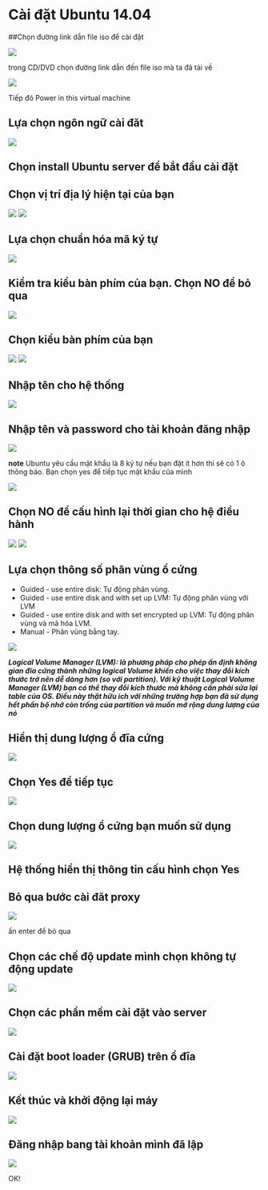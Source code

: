 # Cài đặt Ubuntu 14.04
##Chọn đường link dẫn file iso để cài đặt 

<img src ="http://i.imgur.com/o8hWIn8.png">

trong CD/DVD chọn đường link dẫn đến file iso mà ta đã tải về 

<img src="http://i.imgur.com/r8NhUFK.png">

Tiếp đó Power in this virtual machine

## Lựa chọn ngôn ngữ cài đăt

<img src="http://i.imgur.com/W8O3RUd.png">

## Chọn install Ubuntu server để bắt đầu cài đặt 
## Chọn vị trí địa lý hiện tại của bạn 

<img src="http://i.imgur.com/DON9Dwj.png">

<img src="http://i.imgur.com/HKZ3j0I.png">

## Lựa chọn chuẩn hóa mã ký tự 

<img src="http://i.imgur.com/YL6bZ9h.png">

## Kiểm tra kiểu bàn phím của bạn. Chọn **NO** để bỏ qua 

<img src="http://i.imgur.com/n7ycIzW.png">

## Chọn kiểu bàn phím của bạn 

<img src="http://i.imgur.com/uY8AIOq.png">

<img src="http://i.imgur.com/jB241qo.png">

## Nhập tên cho hệ thống 

<img src="http://i.imgur.com/ApVTTRb.png">

## Nhập tên và password cho tài khoản đăng nhập 

<img src="http://i.imgur.com/VvCxwwc.png">

**note** Ubuntu yêu cầu mật khẩu là 8 ký tự nếu bạn đặt ít hơn thì sẽ có 1 ô thông báo. Bạn chọn yes để tiếp tục mật khẩu của mình

<img src="http://i.imgur.com/oumqujN.png">

## Chọn NO để cấu hình lại thời gian cho hệ điều hành 

<img src ="http://i.imgur.com/jwGtMJp.png">

<img src="http://i.imgur.com/qzHCdaW.png">

## Lựa chọn thông số phân vùng ổ  cứng 
- Guided - use entire disk: Tự động phân vùng.
- Guided - use entire disk and with set up LVM: Tự động phân vùng với LVM
- Guided - use entire disk and with set encrypted up LVM: Tự động phân vùng và mã hóa LVM.
- Manual - Phân vùng bằng tay.


<img src="http://i.imgur.com/RnTbaaf.png">

 ***Logical Volume Manager (LVM): là phương pháp cho phép ấn định không gian đĩa cứng thành những logical Volume khiến cho việc thay đổi kích thước trở nên dễ dàng hơn (so với partition). Với kỹ thuật Logical Volume Manager (LVM) bạn có thể thay đổi kích thước mà không cần phải sửa lại table của OS. Điều này thật hữu ich với những trường hợp bạn đã sử dụng hết phần bộ nhớ còn trống của partition và muốn mở rộng dung lượng của nó***

## Hiển thị dung lượng ổ đĩa cứng

<img src="http://i.imgur.com/XFLhmwl.png">

## Chọn Yes để tiếp tục 

<img src="http://i.imgur.com/5yhK7RM.png">

## Chọn dung lượng ổ cứng bạn muốn sử dụng

<img src="http://i.imgur.com/OpOzODK.png">

## Hệ thống hiển thị thông tin cấu hình chọn Yes

## Bỏ qua bước cài đăt proxy

<img src="http://i.imgur.com/xCQbe0H.png">

ấn enter để bỏ qua 

## Chọn các chế độ update mình chọn không tự động update

<img src="http://i.imgur.com/xbFQ9pd.png">

## Chọn các phần mềm cài đặt vào server

<img src="http://i.imgur.com/41DSYWn.png">

## Cài đặt boot loader (GRUB) trên ổ đĩa

<img src="http://i.imgur.com/2haMKgH.png">

## Kết thúc và khởi động lại máy 

<img src="http://i.imgur.com/5jB2ZtT.png">

## Đăng nhập bang tài khoản mình đã lập 

<img src="http://i.imgur.com/yDFwSEe.png"> 

OK!










